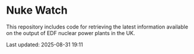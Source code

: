 # Nuke Watch

This repository includes code for retrieving the latest information available on the output of EDF nuclear power plants in the UK.

Last updated: 2025-08-31 19:11